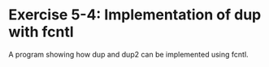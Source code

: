 # Exercise 5-4: Implementation of dup with fcntl
A program showing how dup and dup2 can be implemented using fcntl.

